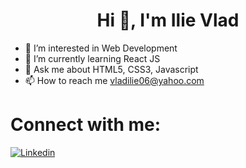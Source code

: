 <h1 align="center"> Hi 👋, I'm Ilie Vlad </h1>
 
- 🔭 I’m interested in Web Development
- 🌱 I’m currently learning React JS  
- 💬 Ask me about HTML5, CSS3, Javascript
- 📫 How to reach me vladilie06@yahoo.com 

 # Connect with me:
  [![Linkedin](https://i.stack.imgur.com/gVE0j.png)](https://www.linkedin.com/in/vlad-ilie-8447a81ba/) 

